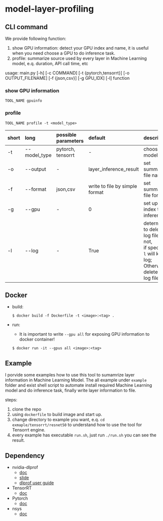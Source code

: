 # model-layer-profiling

## CLI command

We provide following function:
1. show GPU information: detect your GPU index and name, it is useful when you need choose a GPU to do inference task.
2. profile: summarize source used by every layer in Machine Learning model, e.q. duration, API call time, etc

usage: main.py [-h] [-c COMMAND] [-t {pytorch,tensorrt}] [-o OUTPUT_FILENAME] [-f {json,csv}] [-g GPU_IDX] [-l] function

### show GPU information

```TOOL_NAME gpuinfo```

### profile 

```TOOL_NAME profile -t <model_type>```

|short |long|possible parameters|default|description|
|:---|:---|:---|:---|:---|
|-t|--model_type|pytorch, tensorrt|-|choose model type|
|-o|--output|-|layer_inference_result| set summary file name|
|-f|--format|json,csv|write to file by simple format| set summary file format|
|-g|--gpu|-|0|set up gpu index to do inference|
|-l|--log|-|True|determine to delete log files or not,<br>if specific ```-l``` will keep log;<br>Otherwise, delete all log files|

## Docker

* build:

    ```
    $ docker build -f Dockerfile -t <image>:<tag> .
    ```

* run:

    * It is important to write ```--gpu all``` for exposing GPU information to docker container!

    ```
    $ docker run -it --gpus all <image>:<tag>
    ```

## Example

I porvide some examples how to use this tool to sumamrize layer information in Machine Learning Model. The all example under ```example``` folder and exist shell script to automate install required Machine Learning model and do inference task, finally write layer information to file.

steps:
1. clone the repo
2. using ```dockerfile``` to build image and start up.
3. change directory to example you want, e.q. ```cd exmaple/tensorrt/resnet50``` to understand how to use the tool for Tensorrt engine.
4. every example has executable ```run.sh```, just run ```./run.sh``` you can see the result.


## Dependency

* nvidia-dlprof
    * [doc](https://docs.nvidia.com/deeplearning/frameworks/dlprof-user-guide/#using_ngc_docker_container)
    * [slide](https://tigress-web.princeton.edu/~jdh4/how_to_profile_with_dlprof_may_2021.pdf)
    * [dlprof user guide](https://docs.nvidia.com/deeplearning/frameworks/tensorboard-plugin-user-guide/index.html)
* TensorRT
    * [doc](https://docs.nvidia.com/deeplearning/tensorrt/developer-guide/index.html#python_topics)
* Pytorch
    * [doc](https://pytorch.org/get-started/locally/)
* nsys
    * [doc](https://docs.nvidia.com/nsight-systems/InstallationGuide/index.html)
